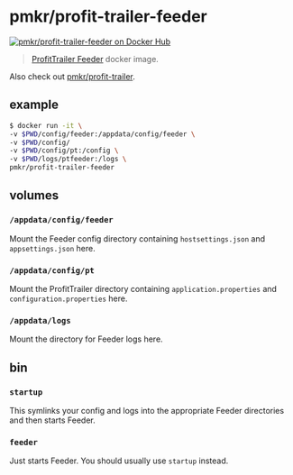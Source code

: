 # pmkr/profit-trailer-feeder

[![pmkr/profit-trailer-feeder on Docker Hub](https://img.shields.io/badge/Docker%20Hub-Hosted-blue.svg)](https://hub.docker.com/r/pmkr/profit-trailer-feeder/)

> [ProfitTrailer Feeder](https://github.com/mehtadone/PTFeeder) docker image.

Also check out [pmkr/profit-trailer](https://hub.docker.com/r/pmkr/profit-trailer).

## example

```sh
$ docker run -it \
-v $PWD/config/feeder:/appdata/config/feeder \
-v $PWD/config/
-v $PWD/config/pt:/config \
-v $PWD/logs/ptfeeder:/logs \
pmkr/profit-trailer-feeder
```

## volumes

### `/appdata/config/feeder`

Mount the Feeder config directory containing `hostsettings.json` and `appsettings.json` here.

### `/appdata/config/pt`

Mount the ProfitTrailer directory containing `application.properties` and `configuration.properties` here.

### `/appdata/logs`

Mount the directory for Feeder logs here.

## bin

### `startup`

This symlinks your config and logs into the appropriate Feeder directories and then starts Feeder.

### `feeder`

Just starts Feeder. You should usually use `startup` instead.

